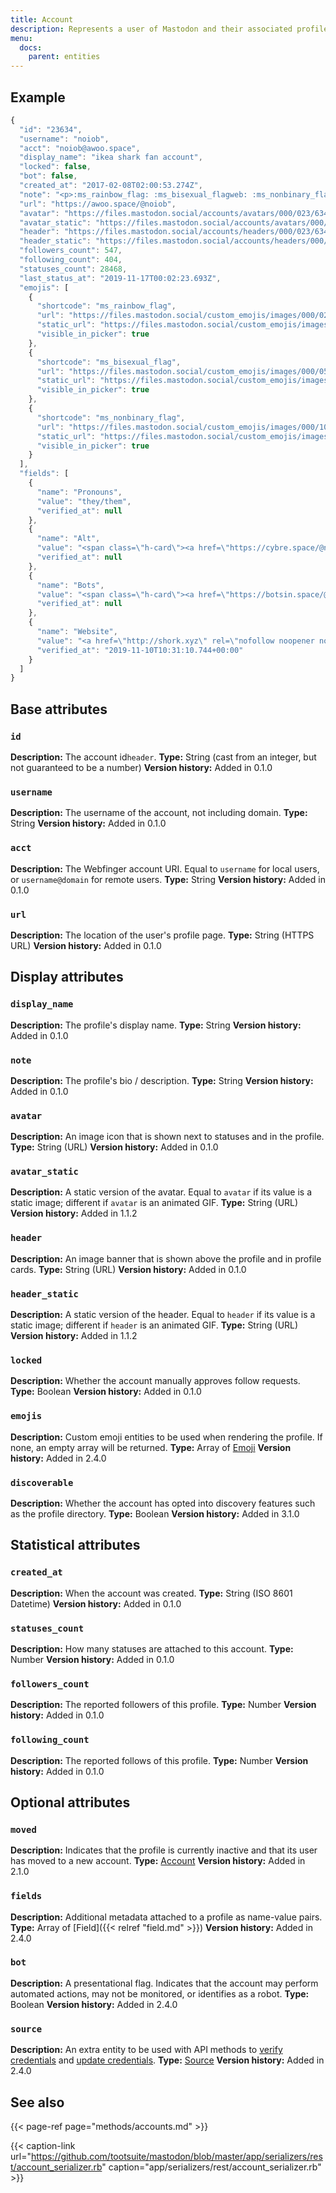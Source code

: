```yaml
---
title: Account
description: Represents a user of Mastodon and their associated profile.
menu:
  docs:
    parent: entities
---
```


## Example

```javascript
{
  "id": "23634",
  "username": "noiob",
  "acct": "noiob@awoo.space",
  "display_name": "ikea shark fan account",
  "locked": false,
  "bot": false,
  "created_at": "2017-02-08T02:00:53.274Z",
  "note": "<p>:ms_rainbow_flag:​ :ms_bisexual_flagweb:​ :ms_nonbinary_flag:​ <a href=\"https://awoo.space/tags/awoo\" class=\"mention hashtag\" rel=\"nofollow noopener noreferrer\" target=\"_blank\">#<span>awoo</span></a>.space <a href=\"https://awoo.space/tags/admin\" class=\"mention hashtag\" rel=\"nofollow noopener noreferrer\" target=\"_blank\">#<span>admin</span></a> ~ <a href=\"https://awoo.space/tags/bi\" class=\"mention hashtag\" rel=\"nofollow noopener noreferrer\" target=\"_blank\">#<span>bi</span></a> ~ <a href=\"https://awoo.space/tags/nonbinary\" class=\"mention hashtag\" rel=\"nofollow noopener noreferrer\" target=\"_blank\">#<span>nonbinary</span></a> ~ compsci student ~ likes video <a href=\"https://awoo.space/tags/games\" class=\"mention hashtag\" rel=\"nofollow noopener noreferrer\" target=\"_blank\">#<span>games</span></a> and weird/ old electronics and will post obsessively about both ~ avatar by <span class=\"h-card\"><a href=\"https://weirder.earth/@dzuk\" class=\"u-url mention\" rel=\"nofollow noopener noreferrer\" target=\"_blank\">@<span>dzuk</span></a></span></p>",
  "url": "https://awoo.space/@noiob",
  "avatar": "https://files.mastodon.social/accounts/avatars/000/023/634/original/6ca8804dc46800ad.png",
  "avatar_static": "https://files.mastodon.social/accounts/avatars/000/023/634/original/6ca8804dc46800ad.png",
  "header": "https://files.mastodon.social/accounts/headers/000/023/634/original/256eb8d7ac40f49a.png",
  "header_static": "https://files.mastodon.social/accounts/headers/000/023/634/original/256eb8d7ac40f49a.png",
  "followers_count": 547,
  "following_count": 404,
  "statuses_count": 28468,
  "last_status_at": "2019-11-17T00:02:23.693Z",
  "emojis": [
    {
      "shortcode": "ms_rainbow_flag",
      "url": "https://files.mastodon.social/custom_emojis/images/000/028/691/original/6de008d6281f4f59.png",
      "static_url": "https://files.mastodon.social/custom_emojis/images/000/028/691/static/6de008d6281f4f59.png",
      "visible_in_picker": true
    },
    {
      "shortcode": "ms_bisexual_flag",
      "url": "https://files.mastodon.social/custom_emojis/images/000/050/744/original/02f94a5fca7eaf78.png",
      "static_url": "https://files.mastodon.social/custom_emojis/images/000/050/744/static/02f94a5fca7eaf78.png",
      "visible_in_picker": true
    },
    {
      "shortcode": "ms_nonbinary_flag",
      "url": "https://files.mastodon.social/custom_emojis/images/000/105/099/original/8106088bd4782072.png",
      "static_url": "https://files.mastodon.social/custom_emojis/images/000/105/099/static/8106088bd4782072.png",
      "visible_in_picker": true
    }
  ],
  "fields": [
    {
      "name": "Pronouns",
      "value": "they/them",
      "verified_at": null
    },
    {
      "name": "Alt",
      "value": "<span class=\"h-card\"><a href=\"https://cybre.space/@noiob\" class=\"u-url mention\" rel=\"nofollow noopener noreferrer\" target=\"_blank\">@<span>noiob</span></a></span>",
      "verified_at": null
    },
    {
      "name": "Bots",
      "value": "<span class=\"h-card\"><a href=\"https://botsin.space/@darksouls\" class=\"u-url mention\" rel=\"nofollow noopener noreferrer\" target=\"_blank\">@<span>darksouls</span></a></span>, <span class=\"h-card\"><a href=\"https://botsin.space/@nierautomata\" class=\"u-url mention\" rel=\"nofollow noopener noreferrer\" target=\"_blank\">@<span>nierautomata</span></a></span>, <span class=\"h-card\"><a href=\"https://mastodon.social/@fedi\" class=\"u-url mention\" rel=\"nofollow noopener noreferrer\" target=\"_blank\">@<span>fedi</span></a></span>, code for <span class=\"h-card\"><a href=\"https://botsin.space/@awoobot\" class=\"u-url mention\" rel=\"nofollow noopener noreferrer\" target=\"_blank\">@<span>awoobot</span></a></span>",
      "verified_at": null
    },
    {
      "name": "Website",
      "value": "<a href=\"http://shork.xyz\" rel=\"nofollow noopener noreferrer\" target=\"_blank\"><span class=\"invisible\">http://</span><span class=\"\">shork.xyz</span><span class=\"invisible\"></span></a>",
      "verified_at": "2019-11-10T10:31:10.744+00:00"
    }
  ]
}
```

## Base attributes

### **`id`** <a id="id"></a>

**Description:** The account id`header`.
**Type:** String \(cast from an integer, but not guaranteed to be a number\)
**Version history:** Added in 0.1.0

### `username` <a id="username"></a>

**Description:** The username of the account, not including domain.
**Type:** String
**Version history:** Added in 0.1.0

### `acct` <a id="acct"></a>

**Description:** The Webfinger account URI.
Equal to `username` for local users, or `username@domain` for remote users.
**Type:** String
**Version history:** Added in 0.1.0

### `url` <a id="url"></a>

**Description:** The location of the user's profile page.
**Type:** String \(HTTPS URL\)
**Version history:** Added in 0.1.0

## Display attributes

### `display_name` <a id="display_name"></a>

**Description:** The profile's display name.
**Type:** String
**Version history:** Added in 0.1.0

### `note` <a id="note"></a>

**Description:** The profile's bio / description.
**Type:** String
**Version history:** Added in 0.1.0

### `avatar` <a id="avatar"></a>

**Description:** An image icon that is shown next to statuses and in the profile.
**Type:** String \(URL\)
**Version history:** Added in 0.1.0

### `avatar_static` <a id="avatar_static"></a>

**Description:** A static version of the avatar.
Equal to `avatar` if its value is a static image; different if `avatar` is an animated GIF.
**Type:** String \(URL\)
**Version history:** Added in 1.1.2

### `header` <a id="header"></a>

**Description:** An image banner that is shown above the profile and in profile cards.
**Type:** String \(URL\)
**Version history:** Added in 0.1.0

### `header_static` <a id="header_static"></a>

**Description:** A static version of the header.
Equal to `header` if its value is a static image; different if `header` is an animated GIF.
**Type:** String \(URL\)
**Version history:** Added in 1.1.2

### `locked` <a id="locked"></a>

**Description:** Whether the account manually approves follow requests.
**Type:** Boolean
**Version history:** Added in 0.1.0

### `emojis` <a id="emojis"></a>

**Description:** Custom emoji entities to be used when rendering the profile. If none, an empty array will be returned.
**Type:** Array of [Emoji](emoji.md)
**Version history:** Added in 2.4.0

### `discoverable` <a id="discoverable"></a>

**Description:** Whether the account has opted into discovery features such as the profile directory.
**Type:** Boolean
**Version history:** Added in 3.1.0

## Statistical attributes 

### `created_at` <a id="created_at"></a>

**Description:** When the account was created.
**Type:** String \(ISO 8601 Datetime\)
**Version history:** Added in 0.1.0

### `statuses_count` <a id="statuses_count"></a>

**Description:** How many statuses are attached to this account.
**Type:** Number
**Version history:** Added in 0.1.0

### `followers_count` <a id="followers_count"></a>

**Description:** The reported followers of this profile.
**Type:** Number
**Version history:** Added in 0.1.0

### `following_count` <a id="following_count"></a>

**Description:** The reported follows of this profile.
**Type:** Number
**Version history:** Added in 0.1.0

## Optional attributes

### `moved` <a id="moved"></a>

**Description:** Indicates that the profile is currently inactive and that its user has moved to a new account.
**Type:** [Account](account.md)
**Version history:** Added in 2.1.0

### `fields` <a id="fields"></a>

**Description:** Additional metadata attached to a profile as name-value pairs.
**Type:** Array of [Field]({{< relref "field.md" >}})
**Version history:** Added in 2.4.0

### `bot` <a id="bot"></a>

**Description:** A presentational flag. Indicates that the account may perform automated actions, may not be monitored, or identifies as a robot.
**Type:** Boolean
**Version history:** Added in 2.4.0

### `source` <a id="source"></a>

**Description:** An extra entity to be used with API methods to [verify credentials](../methods/accounts/#verify-account-credentials) and [update credentials](../methods/accounts/#update-account-credentials).
**Type:** [Source](source.md)
**Version history:** Added in 2.4.0

## See also

{{< page-ref page="methods/accounts.md" >}}

{{< caption-link url="https://github.com/tootsuite/mastodon/blob/master/app/serializers/rest/account_serializer.rb" caption="app/serializers/rest/account\_serializer.rb" >}}





